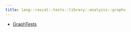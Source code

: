```yaml
---
title: lang::rascal::tests::library::analysis::graphs
---
```



   * [GraphTests](../../../../../../../Library/lang/rascal/tests/library/analysis/graphs/GraphTests.md)